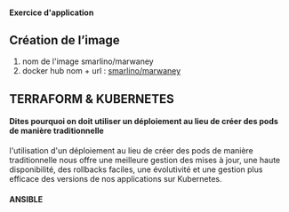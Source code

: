 #### Exercice d'application

## Création de l’image

 1. nom de l'image smarlino/marwaney
 2. docker hub nom + url : [smarlino/marwaney](https://hub.docker.com/r/smarlino/marwaney)

## TERRAFORM  & KUBERNETES

#### Dites pourquoi on doit utiliser un déploiement au lieu de créer des pods de manière traditionnelle

l'utilisation d'un déploiement au lieu de créer des pods de manière traditionnelle nous offre une meilleure gestion des mises à jour, une haute disponibilité, des rollbacks faciles, une évolutivité et une gestion plus efficace des versions de nos applications sur Kubernetes.

#### ANSIBLE